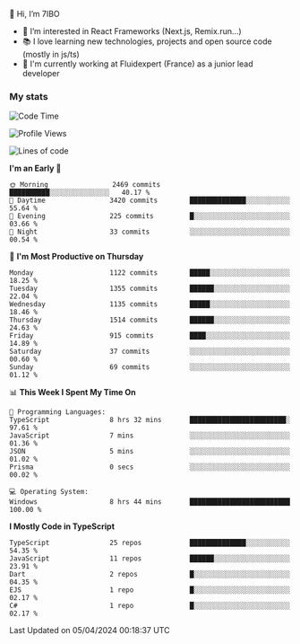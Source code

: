 👋 Hi, I’m 7IBO

- 👀 I’m interested in React Frameworks (Next.js, Remix.run...)
- 📚 I love learning new technologies, projects and open source code (mostly in js/ts)
- 💼 I'm currently working at Fluidexpert (France) as a junior lead developer

### My stats
<!--START_SECTION:waka-->
![Code Time](http://img.shields.io/badge/Code%20Time-568%20hrs%2059%20mins-blue)

![Profile Views](http://img.shields.io/badge/Profile%20Views-0-blue)

![Lines of code](https://img.shields.io/badge/From%20Hello%20World%20I%27ve%20Written-7.2%20million%20lines%20of%20code-blue)

**I'm an Early 🐤** 

```text
🌞 Morning                2469 commits        ██████████░░░░░░░░░░░░░░░   40.17 % 
🌆 Daytime                3420 commits        ██████████████░░░░░░░░░░░   55.64 % 
🌃 Evening                225 commits         █░░░░░░░░░░░░░░░░░░░░░░░░   03.66 % 
🌙 Night                  33 commits          ░░░░░░░░░░░░░░░░░░░░░░░░░   00.54 % 
```
📅 **I'm Most Productive on Thursday** 

```text
Monday                   1122 commits        █████░░░░░░░░░░░░░░░░░░░░   18.25 % 
Tuesday                  1355 commits        ██████░░░░░░░░░░░░░░░░░░░   22.04 % 
Wednesday                1135 commits        █████░░░░░░░░░░░░░░░░░░░░   18.46 % 
Thursday                 1514 commits        ██████░░░░░░░░░░░░░░░░░░░   24.63 % 
Friday                   915 commits         ████░░░░░░░░░░░░░░░░░░░░░   14.89 % 
Saturday                 37 commits          ░░░░░░░░░░░░░░░░░░░░░░░░░   00.60 % 
Sunday                   69 commits          ░░░░░░░░░░░░░░░░░░░░░░░░░   01.12 % 
```


📊 **This Week I Spent My Time On** 

```text
💬 Programming Languages: 
TypeScript               8 hrs 32 mins       ████████████████████████░   97.61 % 
JavaScript               7 mins              ░░░░░░░░░░░░░░░░░░░░░░░░░   01.36 % 
JSON                     5 mins              ░░░░░░░░░░░░░░░░░░░░░░░░░   01.02 % 
Prisma                   0 secs              ░░░░░░░░░░░░░░░░░░░░░░░░░   00.02 % 

💻 Operating System: 
Windows                  8 hrs 44 mins       █████████████████████████   100.00 % 
```

**I Mostly Code in TypeScript** 

```text
TypeScript               25 repos            ██████████████░░░░░░░░░░░   54.35 % 
JavaScript               11 repos            ██████░░░░░░░░░░░░░░░░░░░   23.91 % 
Dart                     2 repos             █░░░░░░░░░░░░░░░░░░░░░░░░   04.35 % 
EJS                      1 repo              █░░░░░░░░░░░░░░░░░░░░░░░░   02.17 % 
C#                       1 repo              █░░░░░░░░░░░░░░░░░░░░░░░░   02.17 % 
```




 Last Updated on 05/04/2024 00:18:37 UTC
<!--END_SECTION:waka-->
